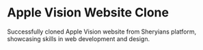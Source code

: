 # Apple Vision Website Clone 
Successfully cloned Apple Vision website from Sheryians platform, showcasing skills in web development and design.
